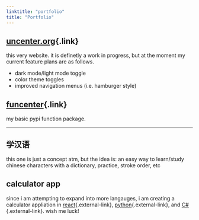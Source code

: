 ```yaml
---
linktitle: "portfolio"
title: "Portfolio"
---
```



## [uncenter.org](/){.link}
this very website. it is definetly a work in progress, but at the moment my current feature plans are as follows.
- dark mode/light mode toggle
- color theme toggles
- improved navigation menus (i.e. hamburger style)

## [funcenter](/funcenter){.link}
my basic pypi function package.
<br>
<hr>

## 学汉语
this one is just a concept atm, but the idea is: an easy way to learn/study chinese characters with a dictionary, practice, stroke order, etc

## calculator app
since i am attempting to expand into more langauges, i am creating a calculator appliation in [react](https://reactjs.org/){.external-link}, [python](https://www.python.org/){.external-link}, and [C#](https://learn.microsoft.com/en-us/dotnet/csharp/){.external-link}. wish me luck!


